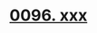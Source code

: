# [0096. xxx](https://github.com/tnotesjs/TNotes.react/tree/main/notes/0096.%20xxx)

<!-- region:toc -->



<!-- endregion:toc -->
